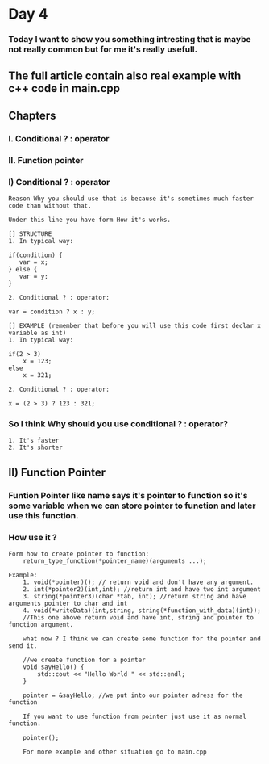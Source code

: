 # Day 4
### Today I want to show you something intresting that is maybe not really common but for me it's really usefull.

## The full article contain also real example with c++ code in main.cpp

## Chapters
### I. Conditional ? : operator
### II. Function pointer

### I) Conditional ? : operator
	Reason Why you should use that is because it's sometimes much faster code than without that.
	
	Under this line you have form How it's works.

	[] STRUCTURE
	1. In typical way:

	if(condition) {
	   var = x;
	} else {
	   var = y;
	}

	2. Conditional ? : operator:

	var = condition ? x : y;

	[] EXAMPLE (remember that before you will use this code first declar x variable as int)
	1. In typical way:

	if(2 > 3)
		x = 123;
	else
		x = 321;

	2. Conditional ? : operator:

	x = (2 > 3) ? 123 : 321;

### So I think Why should you use conditional ? : operator?
	1. It's faster
	2. It's shorter

## II) Function Pointer
### Funtion Pointer like name says it's pointer to function so it's some variable when we can store pointer to function and later use this function.

### How use it ?
	Form how to create pointer to function:
		return_type_function(*pointer_name)(arguments ...);

	Example:
		1. void(*pointer)(); // return void and don't have any argument.
		2. int(*pointer2)(int,int); //return int and have two int argument
		3. string(*pointer3)(char *tab, int); //return string and have arguments pointer to char and int
		4. void(*writeData)(int,string, string(*function_with_data)(int));
		//This one above return void and have int, string and pointer to function argument.

		what now ? I think we can create some function for the pointer and send it.

		//we create function for a pointer
		void sayHello() {
			std::cout << "Hello World " << std::endl;
		}

		pointer = &sayHello; //we put into our pointer adress for the function

		If you want to use function from pointer just use it as normal function.

		pointer();

		For more example and other situation go to main.cpp